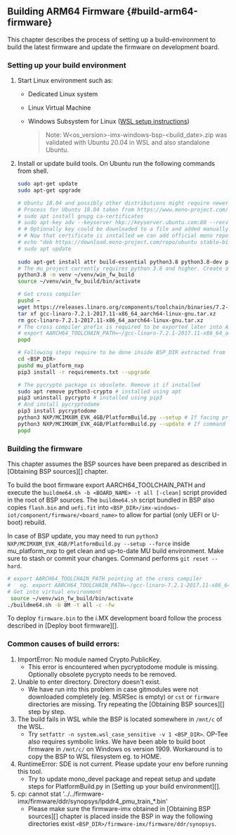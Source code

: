 Building ARM64 Firmware {#build-arm64-firmware}
----

This chapter describes the process of setting up a build-environment to build the latest firmware and update the firmware on development board.

### Setting up your build environment

 1. Start Linux environment such as:
      * Dedicated Linux system
      * Linux Virtual Machine
      * Windows Subsystem for Linux ([WSL setup instructions](https://docs.microsoft.com/en-us/windows/wsl/install-win10))
        
        > Note: W<os_version>-imx-windows-bsp-<build_date>.zip was validated with Ubuntu 20.04 in WSL and also standalone Ubuntu.

 2. Install or update build tools. On Ubuntu run the following commands from shell.
    
    ```bash
    sudo apt-get update
    sudo apt-get upgrade
    
    # Ubuntu 18.04 and possibly other distributions might require newer version of mono than present in official repository. This could be solved by adding mono repository to the system.
    # Process for Ubuntu 18.04 taken from https://www.mono-project.com/download/stable/#download-lin:
    # sudo apt install gnupg ca-certificates
    # sudo apt-key adv --keyserver hkp://keyserver.ubuntu.com:80 --recv-keys 3FA7E0328081BFF6A14DA29AA6A19B38D3D831EF
    # # Optionally key could be downloaded to a file and added manually by 'apt-key add <keyfile>'.
    # # Now that certificate is installed we can add official mono repository to repository list.
    # echo "deb https://download.mono-project.com/repo/ubuntu stable-bionic main" | sudo tee /etc/apt/sources.list.d/mono-official-stable.list
    # sudo apt update
        
    sudo apt-get install attr build-essential python3.8 python3.8-dev python3.8-venv device-tree-compiler bison flex swig iasl uuid-dev wget git bc libssl-dev zlib1g-dev python3-pip mono-devel gawk
    # The mu_project currently requires python 3.8 and higher. Create a new python environment for the build and activate it.
    python3.8 -m venv ~/venv/win_fw_build
    source ~/venv/win_fw_build/bin/activate
    
    # Get cross compiler
    pushd ~
    wget https://releases.linaro.org/components/toolchain/binaries/7.2-2017.11/aarch64-linux-gnu/gcc-linaro-7.2.1-2017.11-x86_64_aarch64-linux-gnu.tar.xz
    tar xf gcc-linaro-7.2.1-2017.11-x86_64_aarch64-linux-gnu.tar.xz
    rm gcc-linaro-7.2.1-2017.11-x86_64_aarch64-linux-gnu.tar.xz
    # The cross compiler prefix is required to be exported later into AARCH64_TOOLCHAIN_PATH variable.
    # export AARCH64_TOOLCHAIN_PATH=~/gcc-linaro-7.2.1-2017.11-x86_64_aarch64-linux-gnu/bin/aarch64-linux-gnu-
    popd
    
    # Following steps require to be done inside BSP_DIR extracted from W<os_version>-imx-windows-bsp-<build_date>.zip.
    cd <BSP_DIR>
    pushd mu_platform_nxp
    pip3 install -r requirements.txt --upgrade

    # The pycrypto package is obsolete. Remove it if installed
    sudo apt remove python3-crypto # installed using apt
    pip3 uninstall pycrypto # installed using pip3
    # And install pycryptodome
    pip3 install pycryptodome
    python3 NXP/MCIMX8M_EVK_4GB/PlatformBuild.py --setup # If facing problems during UEFI build use --force to clean the environment. Commit or stash all your changes first, command performs git reset --hard.
    python3 NXP/MCIMX8M_EVK_4GB/PlatformBuild.py --update # If command fails try reinstalling mono from its official repository as noted above.
    popd
    ```

### Building the firmware

This chapter assumes the BSP sources have been prepared as described in [Obtaining BSP sources][] chapter.

To build the boot firmware export AARCH64_TOOLCHAIN_PATH and execute the `buildme64.sh -b <BOARD_NAME> -t all [-clean]` script provided in the root of BSP sources. The `buildme64.sh` script bundled in BSP also copies `flash.bin` and `uefi.fit` into `<BSP_DIR>/imx-windows-iot/component/firmware/<board_name>` to allow for partial (only UEFI or U-boot) rebuild.

In case of BSP update, you may need to run `python3 NXP/MCIMX8M_EVK_4GB/PlatformBuild.py --setup --force` inside mu_platform_nxp to get clean and up-to-date MU build environment. Make sure to stash or commit your changes. Command performs `git reset --hard`. 

```bash
# export AARCH64_TOOLCHAIN_PATH pointing at the cross compiler
#   eg. export AARCH64_TOOLCHAIN_PATH=~/gcc-linaro-7.2.1-2017.11-x86_64_aarch64-linux-gnu/bin/aarch64-linux-gnu-
# Get into virtual environment
 source ~/venv/win_fw_build/bin/activate
./buildme64.sh -b 8M -t all -c -fw
```
 
To deploy `firmware.bin` to the i.MX development board follow the process described in [Deploy boot firmware][].

### Common causes of build errors:
 1. ImportError: No module named Crypto.PublicKey.
 	  - This error is encountered when pycryptodome module is missing. Optionally obsolete pycrypto needs to be removed.
 2. Unable to enter directory. Directory doesn't exist.
 	  - We have run into this problem in case gitmodules were not downloaded completely (eg. MSRSec is empty) or `cst` or `firmware` directories are missing. Try repeating the [Obtaining BSP sources][] step by step.
 3. The build fails in WSL while the BSP is located somewhere in `/mnt/c` of the WSL.
 	  - Try `setfattr -n system.wsl_case_sensitive -v 1 <BSP_DIR>`. OP-Tee also requires symbolic links. We have been able to build boot firmware in `/mnt/c/` on Windows os version 1909. Workaround is to copy the BSP to WSL filesystem eg. to HOME.
 4. RuntimeError: SDE is not current. Please update your env before running this tool.
      - Try to update mono_devel package and repeat setup and update steps for PlatformBuild.py in [Setting up your build environment][].
 5. cp: cannot stat '../../firmware-imx/firmware/ddr/synopsys/lpddr4_pmu_train_*.bin'
      - Please make sure the firmware-imx obtained in [Obtaining BSP sources][] chapter is placed inside the BSP in way the following directories exist `<BSP_DIR>/firmware-imx/firmware/ddr/synopsys`.
